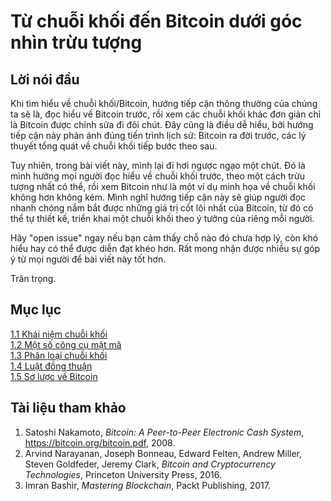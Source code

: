 # Từ chuỗi khối đến Bitcoin dưới góc nhìn trừu tượng

## Lời nói đầu
Khi tìm hiểu về chuỗi khối/Bitcoin, hướng tiếp cận thông thường của chúng ta sẽ là, đọc hiểu về Bitcoin trước, rồi xem các chuỗi khối khác đơn giản chỉ là Bitcoin được chỉnh sửa đi đôi chút. Đây cũng là điều dễ hiểu, bởi hướng tiếp cận này phản ánh đúng tiến trình lịch sử: Bitcoin ra đời trước, các lý thuyết tổng quát về chuỗi khối tiếp bước theo sau.

Tuy nhiên, trong bài viết này, mình lại đi hơi ngược ngạo một chút. Đó là mình hướng mọi người đọc hiểu về chuỗi khối trước, theo một cách trừu tượng nhất có thể, rồi xem Bitcoin như là một ví dụ minh họa về chuỗi khối không hơn không kém. Mình nghĩ hướng tiếp cận này sẽ giúp người đọc nhanh chóng nắm bắt được những giá trị cốt lõi nhất của Bitcoin, từ đó có thể tự thiết kế, triển khai một chuỗi khối theo ý tưởng của riêng mỗi người.

Hãy "open issue" ngay nếu bạn cảm thấy chỗ nào đó chưa hợp lý, còn khó hiểu hay có thể được diễn đạt khéo hơn. Rất mong nhận được nhiều sự góp ý từ mọi người để bài viết này tốt hơn.

Trân trọng.

## Mục lục
[1.1 Khái niệm chuỗi khối](https://nbviewer.jupyter.org/github/nguyenduyhieukma/from-Blockchain-to-Bitcoin/blob/master/1_1.ipynb)  
[1.2 Một số công cụ mật mã](https://nbviewer.jupyter.org/github/nguyenduyhieukma/from-Blockchain-to-Bitcoin/blob/master/1_2.ipynb)  
[1.3 Phân loại chuỗi khối](https://nbviewer.jupyter.org/github/nguyenduyhieukma/from-Blockchain-to-Bitcoin/blob/master/1_3.ipynb)  
[1.4 Luật đồng thuận](https://nbviewer.jupyter.org/github/nguyenduyhieukma/from-Blockchain-to-Bitcoin/blob/master/1_4.ipynb)  
[1.5 Sơ lược về Bitcoin](https://nbviewer.jupyter.org/github/nguyenduyhieukma/from-Blockchain-to-Bitcoin/blob/master/1_5.ipynb)  

## Tài liệu tham khảo
1. Satoshi Nakamoto, _Bitcoin: A Peer-to-Peer Electronic Cash System_, https://bitcoin.org/bitcoin.pdf, 2008.
2. Arvind Narayanan, Joseph Bonneau, Edward Felten,
Andrew Miller, Steven Goldfeder, Jeremy Clark, _Bitcoin and Cryptocurrency Technologies_, Princeton University Press, 2016.
3. Imran Bashir, _Mastering Blockchain_, Packt Publishing, 2017.
